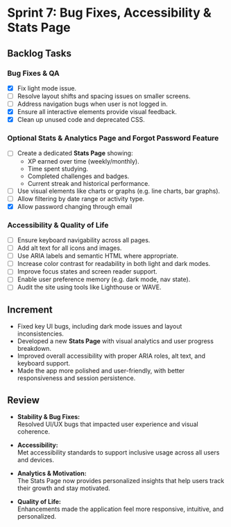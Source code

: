 # **Sprint 7: Bug Fixes, Accessibility & Stats Page**

## **Backlog Tasks**

### Bug Fixes & QA
- [X] Fix light mode issue.
- [ ] Resolve layout shifts and spacing issues on smaller screens.
- [ ] Address navigation bugs when user is not logged in.
- [X] Ensure all interactive elements provide visual feedback.
- [X] Clean up unused code and deprecated CSS.

### Optional Stats & Analytics Page and Forgot Password Feature
- [ ] Create a dedicated **Stats Page** showing:
  - XP earned over time (weekly/monthly).
  - Time spent studying.
  - Completed challenges and badges.
  - Current streak and historical performance.
- [ ] Use visual elements like charts or graphs (e.g. line charts, bar graphs).
- [ ] Allow filtering by date range or activity type.
- [X] Allow password changing through email

### Accessibility & Quality of Life
- [ ] Ensure keyboard navigability across all pages.
- [ ] Add alt text for all icons and images.
- [ ] Use ARIA labels and semantic HTML where appropriate.
- [ ] Increase color contrast for readability in both light and dark modes.
- [ ] Improve focus states and screen reader support.
- [ ] Enable user preference memory (e.g. dark mode, nav state).
- [ ] Audit the site using tools like Lighthouse or WAVE.

## **Increment**

- Fixed key UI bugs, including dark mode issues and layout inconsistencies.
- Developed a new **Stats Page** with visual analytics and user progress breakdown.
- Improved overall accessibility with proper ARIA roles, alt text, and keyboard support.
- Made the app more polished and user-friendly, with better responsiveness and session persistence.

## **Review**

- **Stability & Bug Fixes:**  
  Resolved UI/UX bugs that impacted user experience and visual coherence.

- **Accessibility:**  
  Met accessibility standards to support inclusive usage across all users and devices.

- **Analytics & Motivation:**  
  The Stats Page now provides personalized insights that help users track their growth and stay motivated.

- **Quality of Life:**  
  Enhancements made the application feel more responsive, intuitive, and personalized.
